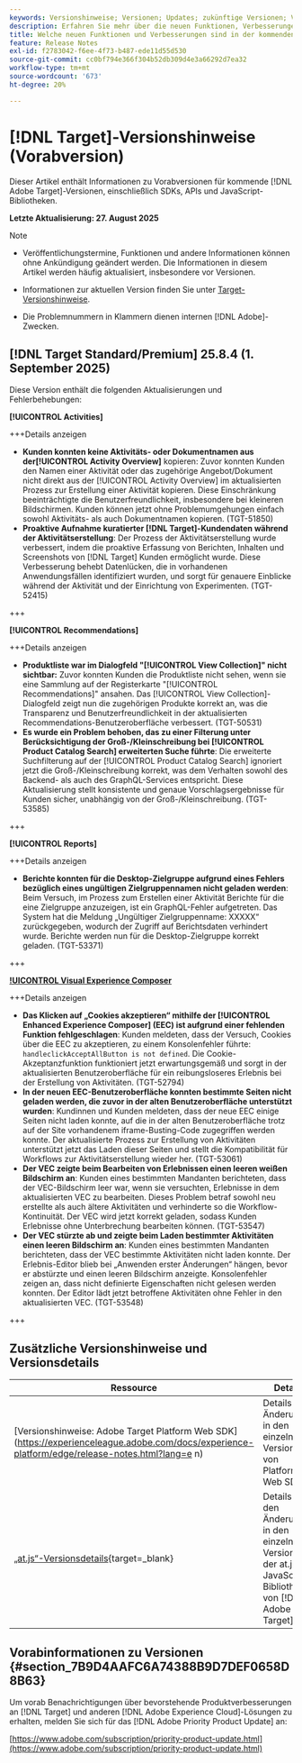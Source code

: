 ```yaml
---
keywords: Versionshinweise; Versionen; Updates; zukünftige Versionen; Verbesserungen; neue Funktionen; Fehlerbehebungen; Updates; Vorabversion; frühzeitiger Zugriff
description: Erfahren Sie mehr über die neuen Funktionen, Verbesserungen und Fehlerbehebungen in der kommenden Version von [!DNL Target] sowie in den zugehörigen SDKs, APIs und JavaScript-Bibliotheken.
title: Welche neuen Funktionen und Verbesserungen sind in der kommenden  [!DNL Target] -Version enthalten?
feature: Release Notes
exl-id: f2783042-f6ee-4f73-b487-ede11d55d530
source-git-commit: cc0bf794e366f304b52db309d4e3a66292d7ea32
workflow-type: tm+mt
source-wordcount: '673'
ht-degree: 20%

---
```


# [!DNL Target]-Versionshinweise (Vorabversion)

Dieser Artikel enthält Informationen zu Vorabversionen für kommende [!DNL Adobe Target]-Versionen, einschließlich SDKs, APIs und JavaScript-Bibliotheken.

**Letzte Aktualisierung: 27. August 2025**

>[!NOTE]
>
>* Veröffentlichungstermine, Funktionen und andere Informationen können ohne Ankündigung geändert werden. Die Informationen in diesem Artikel werden häufig aktualisiert, insbesondere vor Versionen.
>
>* Informationen zur aktuellen Version finden Sie unter [Target-Versionshinweise](release-notes.md).
>
>* Die Problemnummern in Klammern dienen internen [!DNL Adobe]-Zwecken.

## [!DNL Target Standard/Premium] 25.8.4 (1. September 2025)

Diese Version enthält die folgenden Aktualisierungen und Fehlerbehebungen:

**[!UICONTROL Activities]**

+++Details anzeigen
* **Kunden konnten keine Aktivitäts- oder Dokumentnamen aus der[!UICONTROL Activity Overview]** kopieren: Zuvor konnten Kunden den Namen einer Aktivität oder das zugehörige Angebot/Dokument nicht direkt aus der [!UICONTROL Activity Overview] im aktualisierten Prozess zur Erstellung einer Aktivität kopieren. Diese Einschränkung beeinträchtigte die Benutzerfreundlichkeit, insbesondere bei kleineren Bildschirmen. Kunden können jetzt ohne Problemumgehungen einfach sowohl Aktivitäts- als auch Dokumentnamen kopieren. (TGT-51850)
* **Proaktive Aufnahme kuratierter [!DNL Target]-Kundendaten während der Aktivitätserstellung**: Der Prozess der Aktivitätserstellung wurde verbessert, indem die proaktive Erfassung von Berichten, Inhalten und Screenshots von [!DNL Target] Kunden ermöglicht wurde. Diese Verbesserung behebt Datenlücken, die in vorhandenen Anwendungsfällen identifiziert wurden, und sorgt für genauere Einblicke während der Aktivität und der Einrichtung von Experimenten. (TGT-52415)

+++

**[!UICONTROL Recommendations]**

+++Details anzeigen
* **Produktliste war im Dialogfeld &quot;[!UICONTROL View Collection]&quot; nicht sichtbar:** Zuvor konnten Kunden die Produktliste nicht sehen, wenn sie eine Sammlung auf der Registerkarte &quot;[!UICONTROL Recommendations]&quot; ansahen. Das [!UICONTROL View Collection]-Dialogfeld zeigt nun die zugehörigen Produkte korrekt an, was die Transparenz und Benutzerfreundlichkeit in der aktualisierten Recommendations-Benutzeroberfläche verbessert. (TGT-50531)
* **Es wurde ein Problem behoben, das zu einer Filterung unter Berücksichtigung der Groß-/Kleinschreibung bei [!UICONTROL Product Catalog Search] erweiterten Suche führte**: Die erweiterte Suchfilterung auf der [!UICONTROL Product Catalog Search] ignoriert jetzt die Groß-/Kleinschreibung korrekt, was dem Verhalten sowohl des Backend- als auch des GraphQL-Services entspricht. Diese Aktualisierung stellt konsistente und genaue Vorschlagsergebnisse für Kunden sicher, unabhängig von der Groß-/Kleinschreibung. (TGT-53585)

+++

**[!UICONTROL Reports]**

+++Details anzeigen
* **Berichte konnten für die Desktop-Zielgruppe aufgrund eines Fehlers bezüglich eines ungültigen Zielgruppennamen nicht geladen werden**: Beim Versuch, im Prozess zum Erstellen einer Aktivität Berichte für die eine Zielgruppe anzuzeigen, ist ein GraphQL-Fehler aufgetreten. Das System hat die Meldung „Ungültiger Zielgruppenname: XXXXX“ zurückgegeben, wodurch der Zugriff auf Berichtsdaten verhindert wurde. Berichte werden nun für die Desktop-Zielgruppe korrekt geladen. (TGT-53371)

+++

**[!UICONTROL Visual Experience Composer](VEC)**

+++Details anzeigen
* **Das Klicken auf „Cookies akzeptieren“ mithilfe der [!UICONTROL Enhanced Experience Composer] (EEC) ist aufgrund einer fehlenden Funktion fehlgeschlagen**: Kunden meldeten, dass der Versuch, Cookies über die EEC zu akzeptieren, zu einem Konsolenfehler führte: `handleclickAcceptAllButton is not defined`. Die Cookie-Akzeptanzfunktion funktioniert jetzt erwartungsgemäß und sorgt in der aktualisierten Benutzeroberfläche für ein reibungsloseres Erlebnis bei der Erstellung von Aktivitäten. (TGT-52794)
* **In der neuen EEC-Benutzeroberfläche konnten bestimmte Seiten nicht geladen werden, die zuvor in der alten Benutzeroberfläche unterstützt wurden**: Kundinnen und Kunden meldeten, dass der neue EEC einige Seiten nicht laden konnte, auf die in der alten Benutzeroberfläche trotz auf der Site vorhandenem iframe-Busting-Code zugegriffen werden konnte. Der aktualisierte Prozess zur Erstellung von Aktivitäten unterstützt jetzt das Laden dieser Seiten und stellt die Kompatibilität für Workflows zur Aktivitätserstellung wieder her. (TGT-53061)
* **Der VEC zeigte beim Bearbeiten von Erlebnissen einen leeren weißen Bildschirm an**: Kunden eines bestimmten Mandanten berichteten, dass der VEC-Bildschirm leer war, wenn sie versuchten, Erlebnisse in dem aktualisierten VEC zu bearbeiten. Dieses Problem betraf sowohl neu erstellte als auch ältere Aktivitäten und verhinderte so die Workflow-Kontinuität. Der VEC wird jetzt korrekt geladen, sodass Kunden Erlebnisse ohne Unterbrechung bearbeiten können. (TGT-53547)
* **Der VEC stürzte ab und zeigte beim Laden bestimmter Aktivitäten einen leeren Bildschirm an**: Kunden eines bestimmten Mandanten berichteten, dass der VEC bestimmte Aktivitäten nicht laden konnte. Der Erlebnis-Editor blieb bei „Anwenden erster Änderungen“ hängen, bevor er abstürzte und einen leeren Bildschirm anzeigte. Konsolenfehler zeigen an, dass nicht definierte Eigenschaften nicht gelesen werden konnten. Der Editor lädt jetzt betroffene Aktivitäten ohne Fehler in den aktualisierten VEC. (TGT-53548)

+++

## Zusätzliche Versionshinweise und Versionsdetails

| Ressource | Details |
|--- |--- |
| [Versionshinweise: Adobe Target Platform Web SDK]&#x200B;(https://experienceleague.adobe.com/docs/experience-platform/edge/release-notes.html?lang=e n) | Details zu Änderungen in den einzelnen Versionen von Platform Web SDK. |
| [„at.js“-Versionsdetails](https://experienceleague.adobe.com/docs/target-dev/developer/client-side/at-js-implementation/target-atjs-versions.html?lang=de){target=_blank} | Details zu den Änderungen in den einzelnen Versionen der at.js-JavaScript-Bibliothek von [!DNL Adobe Target] |

## Vorabinformationen zu Versionen {#section_7B9D4AAFC6A74388B9D7DEF0658D8B63}

Um vorab Benachrichtigungen über bevorstehende Produktverbesserungen an [!DNL Target] und anderen [!DNL Adobe Experience Cloud]-Lösungen zu erhalten, melden Sie sich für das [!DNL Adobe Priority Product Update] an:

[https://www.adobe.com/subscription/priority-product-update.html](https://www.adobe.com/subscription/priority-product-update.html)
